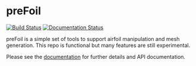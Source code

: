 # preFoil
[![Build Status](https://dev.azure.com/mdolab/Private/_apis/build/status/mdolab.prefoil?repoName=mdolab%2Fprefoil&branchName=master)](https://dev.azure.com/mdolab/Private/_build/latest?definitionId=41&repoName=mdolab%2Fprefoil&branchName=master)
[![Documentation Status](https://readthedocs.com/projects/mdolab-pyfoil/badge/?version=latest&token=cecc9dced1e15350c0f4fe338b0a533062c234a72ec8a4d433122229362c7525)](https://mdolab-pyfoil.readthedocs-hosted.com/en/latest/?badge=latest)

preFoil is a simple set of tools to support airfoil manipulation and mesh generation. This repo is functional but many features are still experimental.

Please see the [documentation](https://mdolab-pyfoil.readthedocs-hosted.com/en/latest/) for further details and API documentation.
